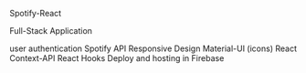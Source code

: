 Spotify-React 

Full-Stack Application

user authentication
Spotify API
Responsive Design
Material-UI (icons)
React Context-API
React Hooks
Deploy and hosting in Firebase 

